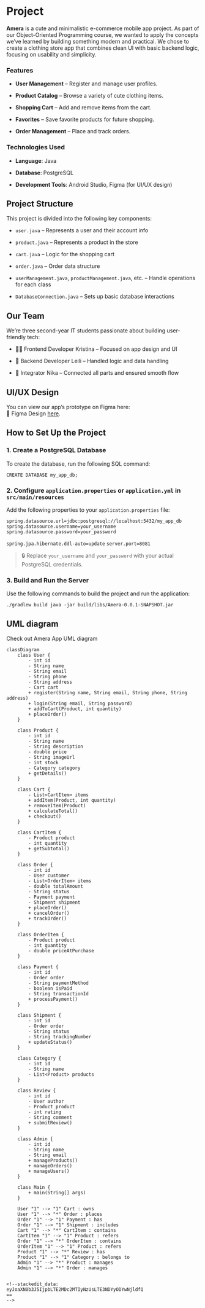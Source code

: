 # Project

**Amera** is a cute and minimalistic e-commerce mobile app project. As part of our Object-Oriented Programming course, we wanted to apply the concepts we’ve learned by building something modern and practical. We chose to create a clothing store app that combines clean UI with basic backend logic, focusing on usability and simplicity.

### Features 

-   **User Management** – Register and manage user profiles.
    
-   **Product Catalog** – Browse a variety of cute clothing items.
    
-   **Shopping Cart** – Add and remove items from the cart.
    
-   **Favorites** – Save favorite products for future shopping.
    
-   **Order Management** – Place and track orders.

### Technologies Used

-   **Language**: Java
    
-   **Database**: PostgreSQL
    
-   **Development Tools**: Android Studio, Figma (for UI/UX design)

## Project Structure

This project is divided into the following key components:

-   `user.java` – Represents a user and their account info
    
-   `product.java` – Represents a product in the store
    
-   `cart.java` – Logic for the shopping cart
    
-   `order.java` – Order data structure
    
-   `userManagement.java`, `productManagement.java`, etc. – Handle operations for each class
    
-   `DatabaseConnection.java` – Sets up basic database interactions

## Our Team

We’re three second-year IT students passionate about building user-friendly tech:

-   👩‍💻 Frontend Developer Kristina – Focused on app design and UI
    
-   🧠 Backend Developer Leili – Handled logic and data handling
    
-   🔧 Integrator Nika – Connected all parts and ensured smooth flow

## UI/UX Design

You can view our app’s prototype on Figma here:  
🔗 Figma Design [here](https://www.figma.com/design/vb9AUuNbQMUEfKMXW6MMHo/Amera?m=auto&t=0kXZntR2XpLES0kA-6).

##
## How to Set Up the Project

### 1. Create a PostgreSQL Database

To create the database, run the following SQL command:

`CREATE DATABASE my_app_db;` 

### 2. Configure `application.properties` or `application.yml` in `src/main/resources`

Add the following properties to your `application.properties` file:

`spring.datasource.url=jdbc:postgresql://localhost:5432/my_app_db`
`spring.datasource.username=your_username`
`spring.datasource.password=your_password`

`spring.jpa.hibernate.ddl-auto=update`
`server.port=8081`

> 🔒 Replace `your_username` and `your_password` with your actual PostgreSQL credentials.

### 3. Build and Run the Server

Use the following commands to build the project and run the application:

`./gradlew build
java -jar build/libs/Amera-0.0.1-SNAPSHOT.jar`

## UML diagram
Check out Amera App UML diagram

```mermaid
classDiagram
    class User {
        - int id
        - String name
        - String email
        - String phone
        - String address
        - Cart cart
        + register(String name, String email, String phone, String address)
        + login(String email, String password)
        + addToCart(Product, int quantity)
        + placeOrder()
    }

    class Product {
        - int id
        - String name
        - String description
        - double price
        - String imageUrl
        - int stock
        - Category category
        + getDetails()
    }

    class Cart {
        - List<CartItem> items
        + addItem(Product, int quantity)
        + removeItem(Product)
        + calculateTotal()
        + checkout()
    }

    class CartItem {
        - Product product
        - int quantity
        + getSubtotal()
    }

    class Order {
        - int id
        - User customer
        - List<OrderItem> items
        - double totalAmount
        - String status
        - Payment payment
        - Shipment shipment
        + placeOrder()
        + cancelOrder()
        + trackOrder()
    }

    class OrderItem {
        - Product product
        - int quantity
        - double priceAtPurchase
    }

    class Payment {
        - int id
        - Order order
        - String paymentMethod
        - boolean isPaid
        - String transactionId
        + processPayment()
    }

    class Shipment {
        - int id
        - Order order
        - String status
        - String trackingNumber
        + updateStatus()
    }

    class Category {
        - int id
        - String name
        - List<Product> products
    }

    class Review {
        - int id
        - User author
        - Product product
        - int rating
        - String comment
        + submitReview()
    }

    class Admin {
        - int id
        - String name
        - String email
        + manageProducts()
        + manageOrders()
        + manageUsers()
    }

    class Main {
        + main(String[] args)
    }

    User "1" --> "1" Cart : owns
    User "1" --> "*" Order : places
    Order "1" --> "1" Payment : has
    Order "1" --> "1" Shipment : includes
    Cart "1" --> "*" CartItem : contains
    CartItem "1" --> "1" Product : refers
    Order "1" --> "*" OrderItem : contains
    OrderItem "1" --> "1" Product : refers
    Product "1" --> "*" Review : has
    Product "1" --> "1" Category : belongs to
    Admin "1" --> "*" Product : manages
    Admin "1" --> "*" Order : manages


<!--stackedit_data:
eyJoaXN0b3J5IjpbLTE2MDc2MTIyNzUsLTE3NDYyODYwNjldfQ
==
-->